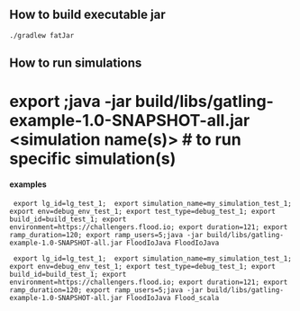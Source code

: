 ## How to build executable jar

```shell
./gradlew fatJar
```

## How to run simulations
# export <parameters>;java -jar build/libs/gatling-example-1.0-SNAPSHOT-all.jar <simulation name(s)> # to run specific simulation(s)

#### examples
```shell
 export lg_id=lg_test_1;  export simulation_name=my_simulation_test_1; export env=debug_env_test_1; export test_type=debug_test_1; export build_id=build_test_1; export environment=https://challengers.flood.io; export duration=121; export ramp_duration=120; export ramp_users=5;java -jar build/libs/gatling-example-1.0-SNAPSHOT-all.jar FloodIoJava FloodIoJava
```

```shell
 export lg_id=lg_test_1;  export simulation_name=my_simulation_test_1; export env=debug_env_test_1; export test_type=debug_test_1; export build_id=build_test_1; export environment=https://challengers.flood.io; export duration=121; export ramp_duration=120; export ramp_users=5;java -jar build/libs/gatling-example-1.0-SNAPSHOT-all.jar FloodIoJava Flood_scala
```

